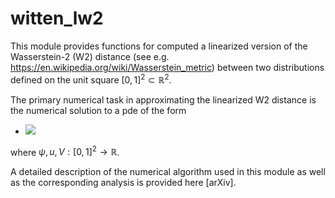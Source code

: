 # witten_lw2

This module provides functions for computed a linearized 
version of the Wasserstein-2 (W2) distance (see e.g. 
https://en.wikipedia.org/wiki/Wasserstein_metric) between
two distributions defined on the unit square $[0,1]^2 \subset \mathbb{R}^2$.

The primary numerical task in approximating the linearized W2 
distance is the numerical solution to a pde of the form

- <img src="https://latex.codecogs.com/gif.latex? (-\Delta + V) \psi = u " /> 

where $\psi, u, V : [0,1]^2 \to \mathbb{R}$. 

A detailed description of the numerical algorithm used in this
module as well as the corresponding analysis is provided here 
[arXiv].



